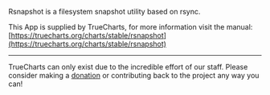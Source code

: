 Rsnapshot is a filesystem snapshot utility based on rsync.

This App is supplied by TrueCharts, for more information visit the manual: [https://truecharts.org/charts/stable/rsnapshot](https://truecharts.org/charts/stable/rsnapshot)

---

TrueCharts can only exist due to the incredible effort of our staff.
Please consider making a [donation](https://truecharts.org/about/sponsor) or contributing back to the project any way you can!
